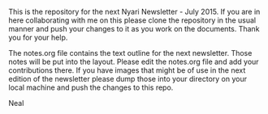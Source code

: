 This is the repository for the next Nyari Newsletter - July 2015. If you are in here collaborating with me on this please clone the repository in the usual manner and push your changes to it as you work on the documents. Thank you for your help.

The notes.org file contains the text outline for the next newsletter. Those notes will be put into the layout. Please edit the notes.org file and add your contributions there. If you have images that might be of use in the next edition of the newsletter please dump those into your directory on your local machine and push the changes to this repo.

Neal
